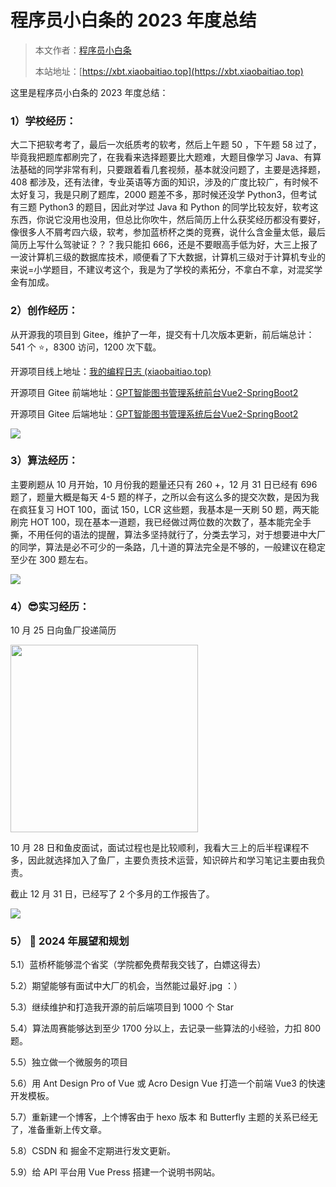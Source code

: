 # 程序员小白条的 2023 年度总结

> 本文作者：[程序员小白条](https://github.com/luoye6)
>
> 本站地址：[https://xbt.xiaobaitiao.top](https://xbt.xiaobaitiao.top)

这里是程序员小白条的 2023 年度总结：

### 1）学校经历：

大二下把软考考了，最后一次纸质考的软考，然后上午题 50 ，下午题 58 过了，毕竟我把题库都刷完了，在我看来选择题要比大题难，大题目像学习 Java、有算法基础的同学非常有利，只要跟着看几套视频，基本就没问题了，主要是选择题，408 都涉及，还有法律，专业英语等方面的知识，涉及的广度比较广，有时候不太好复习，我是只刷了题库，2000 题差不多，那时候还没学 Python3，但考试有三题 Python3 的题目，因此对学过 Java 和 Python 的同学比较友好，软考这东西，你说它没用也没用，但总比你吹牛，然后简历上什么获奖经历都没有要好，像很多人不屑考四六级，软考，参加蓝桥杯之类的竞赛，说什么含金量太低，最后简历上写什么驾驶证？？？我只能扣 666，还是不要眼高手低为好，大三上报了一波计算机三级的数据库技术，顺便看了下大数据，计算机三级对于计算机专业的来说=小学题目，不建议考这个，我是为了学校的素拓分，不拿白不拿，对混奖学金有加成。

### 2）创作经历：

从开源我的项目到 Gitee，维护了一年，提交有十几次版本更新，前后端总计：541 个 ⭐，8300 访问，1200 次下载。

开源项目线上地址：[我的编程日志 (xiaobaitiao.top)](https://www.xiaobaitiao.top/#/login)

开源项目 Gitee 前端地址：[GPT智能图书管理系统前台Vue2-SpringBoot2](https://gitee.com/luoye6/Vue_BookManageSystem)

开源项目 Gitee 后端地址：[GPT智能图书管理系统后台Vue2-SpringBoot2](https://gitee.com/luoye6/Vue_BookManageSystem_backend)

![](https://pic.yupi.icu/5563/202312311836817.png)

### 3）算法经历：

主要刷题从 10 月开始，10 月份我的题量还只有 260 +，12 月 31 日已经有 696 题了，题量大概是每天 4-5 题的样子，之所以会有这么多的提交次数，是因为我在疯狂复习 HOT 100，面试 150，LCR 这些题，我基本是一天刷 50 题，两天能刷完 HOT 100，现在基本一道题，我已经做过两位数的次数了，基本能完全手撕，不用任何的语法的提醒，算法多坚持就行了，分类去学习，对于想要进中大厂的同学，算法是必不可少的一条路，几十道的算法完全是不够的，一般建议在稳定至少在 300 题左右。

![](https://pic.yupi.icu/5563/202312311844119.png)

### 4）😎实习经历：

10 月 25 日向鱼厂投递简历

<img src="https://pic.yupi.icu/5563/202312311852924.png" style="width:300px;height:300px" />

10 月 28 日和鱼皮面试，面试过程也是比较顺利，我看大三上的后半程课程不多，因此就选择加入了鱼厂，主要负责技术运营，知识碎片和学习笔记主要由我负责。

截止 12 月 31 日，已经写了 2 个多月的工作报告了。

![](https://pic.yupi.icu/5563/202312311856838.png)

### 5） 🚀 2024 年展望和规划

5.1）蓝桥杯能够混个省奖（学院都免费帮我交钱了，白嫖这得去）

5.2）期望能够有面试中大厂的机会，当然能过最好.jpg ：）

5.3）继续维护和打造我开源的前后端项目到 1000 个 Star

5.4）算法周赛能够达到至少 1700 分以上，去记录一些算法的小经验，力扣 800 题。

5.5）独立做一个微服务的项目

5.6）用 Ant Design Pro of Vue 或 Acro Design Vue 打造一个前端 Vue3 的快速开发模板。

5.7）重新建一个博客，上个博客由于 hexo 版本 和 Butterfly 主题的关系已经无了，准备重新上传文章。

5.8）CSDN 和 掘金不定期进行发文更新。

5.9）给 API 平台用 Vue Press 搭建一个说明书网站。